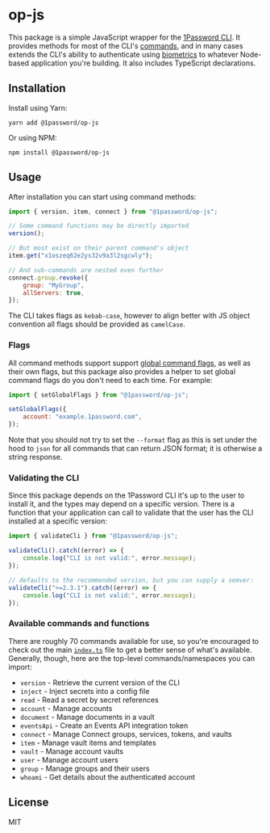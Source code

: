 # op-js

This package is a simple JavaScript wrapper for the [1Password CLI](https://developer.1password.com/docs/cli). It provides methods for most of the CLI's [commands](https://developer.1password.com/docs/cli/reference), and in many cases extends the CLI's ability to authenticate using [biometrics](https://developer.1password.com/docs/cli/about-biometric-unlock) to whatever Node-based application you're building. It also includes TypeScript declarations.

## Installation

Install using Yarn:

```shell
yarn add @1password/op-js
```

Or using NPM:

```shell
npm install @1password/op-js
```

## Usage

After installation you can start using command methods:

```js
import { version, item, connect } from "@1password/op-js";

// Some command functions may be directly imported
version();

// But most exist on their parent command's object
item.get("x1oszeq62e2ys32v9a3l2sgcwly");

// And sub-commands are nested even further
connect.group.revoke({
	group: "MyGroup",
	allServers: true,
});
```

The CLI takes flags as `kebab-case`, however to align better with JS object convention all flags should be provided as `camelCase`.

### Flags

All command methods support support [global command flags](https://developer.1password.com/docs/cli/reference#global-flags), as well as their own flags, but this package also provides a helper to set global command flags do you don't need to each time. For example:

```js
import { setGlobalFlags } from "@1password/op-js";

setGlobalFlags({
	account: "example.1password.com",
});
```

Note that you should not try to set the `--format` flag as this is set under the hood to `json` for all commands that can return JSON format; it is otherwise a string response.

### Validating the CLI

Since this package depends on the 1Password CLI it's up to the user to install it, and the types may depend on a specific version. There is a function that your application can call to validate that the user has the CLI installed at a specific version:

```js
import { validateCli } from "@1password/op-js";

validateCli().catch((error) => {
	console.log("CLI is not valid:", error.message);
});

// defaults to the recommended version, but you can supply a semver:
validateCli(">=2.3.1").catch((error) => {
	console.log("CLI is not valid:", error.message);
});
```

### Available commands and functions

There are roughly 70 commands available for use, so you're encouraged to check out the main [`index.ts`](./src/index.ts) file to get a better sense of what's available. Generally, though, here are the top-level commands/namespaces you can import:

- `version` - Retrieve the current version of the CLI
- `inject` - Inject secrets into a config file
- `read` - Read a secret by secret references
- `account` - Manage accounts
- `document` - Manage documents in a vault
- `eventsApi` - Create an Events API integration token
- `connect` - Manage Connect groups, services, tokens, and vaults
- `item` - Manage vault items and templates
- `vault` - Manage account vaults
- `user` - Manage account users
- `group` - Manage groups and their users
- `whoami` - Get details about the authenticated account

## License

MIT
